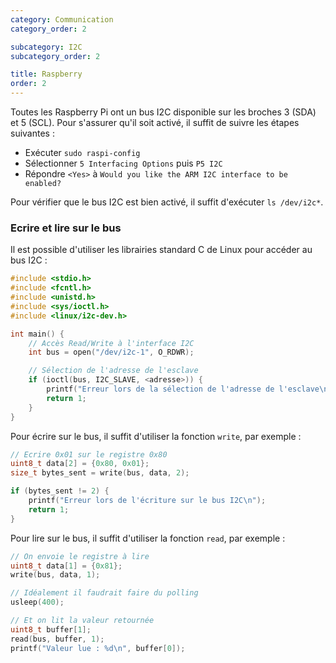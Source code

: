 ```yaml
---
category: Communication
category_order: 2

subcategory: I2C
subcategory_order: 2

title: Raspberry
order: 2
---
```


Toutes les Raspberry Pi ont un bus I2C disponible sur les broches 3 (SDA) et 5 (SCL).
Pour s'assurer qu'il soit activé, il suffit de suivre les étapes suivantes :
- Exécuter `sudo raspi-config`
- Sélectionner `5 Interfacing Options` puis `P5 I2C`
- Répondre `<Yes>` à `Would you like the ARM I2C interface to be enabled?`

Pour vérifier que le bus I2C est bien activé, il suffit d'exécuter `ls /dev/i2c*`.

### Ecrire et lire sur le bus

Il est possible d'utiliser les librairies standard C de Linux pour accéder au bus I2C :
```c
#include <stdio.h>
#include <fcntl.h>
#include <unistd.h>
#include <sys/ioctl.h>
#include <linux/i2c-dev.h>

int main() {
    // Accès Read/Write à l'interface I2C
    int bus = open("/dev/i2c-1", O_RDWR);

    // Sélection de l'adresse de l'esclave
    if (ioctl(bus, I2C_SLAVE, <adresse>)) {
        printf("Erreur lors de la sélection de l'adresse de l'esclave\n");
        return 1;
    }
}
```

Pour écrire sur le bus, il suffit d'utiliser la fonction `write`, par exemple :
```c
// Ecrire 0x01 sur le registre 0x80
uint8_t data[2] = {0x80, 0x01};
size_t bytes_sent = write(bus, data, 2);

if (bytes_sent != 2) {
    printf("Erreur lors de l'écriture sur le bus I2C\n");
    return 1;
}
```

Pour lire sur le bus, il suffit d'utiliser la fonction `read`, par exemple :
```c
// On envoie le registre à lire
uint8_t data[1] = {0x81};
write(bus, data, 1);

// Idéalement il faudrait faire du polling
usleep(400);

// Et on lit la valeur retournée
uint8_t buffer[1];
read(bus, buffer, 1);
printf("Valeur lue : %d\n", buffer[0]);
```
